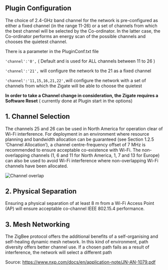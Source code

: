 
## Plugin Configuration

The choice of 2.4-GHz band channel for the network is pre-configured  as either a fixed channel (in the range 11-26) or a set of channels from which the best channel will be selected by the Co-ordinator. In the latter case, the Co-ordinator performs an energy scan of the possible channels and chooses the quietest channel.

There is a parameter in the PluginConf.txt file 

`'channel':'0',` ( Default and is used for ALL channels between 11 to 26 )

`'channel':'21',` will configure the network to the 21 as a fixed channel

`'channel':'11,15,16,21,22',`will configure the network with a set of channels from which the Zigate will be able to choose the quietest

**In order to take a Channel change in consideration, the Zigate requires a Software Reset** ( currently done at Plugin start in the options)

## 1. Channel Selection
The channels 25 and 26 can be used in North America for operation clear of Wi-Fi interference. 
For deployment in an environment where resource planning and bandwidth allocation can be guaranteed (see Section 1.2.5
 ‘Channel Allocation’), a channel centre-frequency offset of 7 MHz is recommended to ensure acceptable co-existence with Wi-Fi.   The non-overlapping channels (1, 6 and 11 for North America, 1, 7 and 13 for Europe) can also be used 
to avoid Wi-Fi interference where non-overlapping Wi-Fi channels have been allocated.

![Channel overlap](https://github.com/pipiche38/Domoticz-Zigate-Wiki/blob/master/Images/Channel-Allocations.png)


## 2. Physical Separation
Ensuring a physical separation of at least 8 m from a Wi-Fi Access Point (AP) will ensure acceptable co-channel IEEE 802.15.4 performance.

## 3. Mesh Networking 
The ZigBee protocol offers the additional benefits of a self-organising and self-healing dynamic mesh network. In this kind of environment, path diversity offers better channel use. If a chosen path fails as a result of interference, the network will select a different path

Source: https://www.nxp.com/docs/en/application-note/JN-AN-1079.pdf



